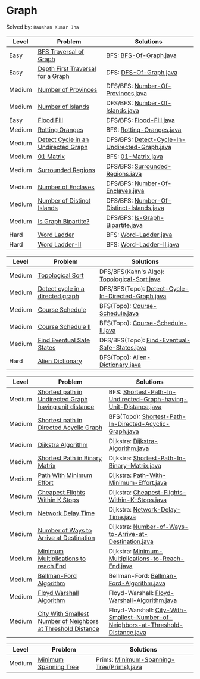 # Graph

Solved by: `Raushan Kumar Jha`

| Level | Problem                                                                                    | Solutions                                                  |
|-------|--------------------------------------------------------------------------------------------|------------------------------------------------------------|
| Easy     | [BFS Traversal of Graph](https://practice.geeksforgeeks.org/problems/bfs-traversal-of-graph/1)              | BFS: [BFS-Of-Graph.java](https://github.com/Jha-RaushanKumar/Graph/blob/main/BFS-DFS/BFS-Of-Graph.java)                    |
| Easy     | [Depth First Traversal for a Graph](https://practice.geeksforgeeks.org/problems/depth-first-traversal-for-a-graph/1) | DFS: [DFS-Of-Graph.java](https://github.com/Jha-RaushanKumar/Graph/blob/main/BFS-DFS/DFS-Of-Graph.java)                    |
| Medium     | [Number of Provinces](https://leetcode.com/problems/number-of-provinces/)                         | DFS/BFS: [Number-Of-Provinces.java](https://github.com/Jha-RaushanKumar/Graph/blob/main/BFS-DFS/Number-Of-Provinces.java) |
| Medium     | [Number of Islands](https://leetcode.com/problems/number-of-islands/)                           | DFS/BFS: [Number-Of-Islands.java](https://github.com/Jha-RaushanKumar/Graph/blob/main/BFS-DFS/Number-Of-Islands.java)     |
| Easy     | [Flood Fill](https://leetcode.com/problems/flood-fill/)                                       | DFS/BFS: [Flood-Fill.java](https://github.com/Jha-RaushanKumar/Graph/blob/main/BFS-DFS/Flood-Fill.java)                   |
| Medium     | [Rotting Oranges](https://leetcode.com/problems/rotting-oranges/)                             | BFS: [Rotting-Oranges.java](https://github.com/Jha-RaushanKumar/Graph/blob/main/BFS-DFS/Rotting-Oranges.java)             |
| Medium     | [Detect Cycle in an Undirected Graph](https://practice.geeksforgeeks.org/problems/detect-cycle-in-an-undirected-graph/1) | DFS/BFS: [Detect-Cycle-In-Undirected-Graph.java](https://github.com/Jha-RaushanKumar/Graph/blob/main/BFS-DFS/Detect-Cycle-In-Undirected-Graph.java) |
| Medium     | [01 Matrix](https://leetcode.com/problems/01-matrix/)                                         | BFS: [01-Matrix.java](https://github.com/Jha-RaushanKumar/Graph/blob/main/BFS-DFS/01-Matrix.java)              |
| Medium     | [Surrounded Regions](https://leetcode.com/problems/surrounded-regions/)                       | DFS/BFS: [Surrounded-Regions.java](https://github.com/Jha-RaushanKumar/Graph/blob/main/BFS-DFS/Surrounded-Regions.java)    |
| Medium     | [Number of Enclaves](https://leetcode.com/problems/number-of-enclaves/)                        | DFS/BFS: [Number-Of-Enclaves.java](https://github.com/Jha-RaushanKumar/Graph/blob/main/BFS-DFS/Number-Of-Enclaves.java)     |
| Medium     | [Number of Distinct Islands](https://practice.geeksforgeeks.org/problems/number-of-distinct-islands/1)    | DFS/BFS: [Number-Of-Distinct-Islands.java](https://github.com/Jha-RaushanKumar/Graph/blob/main/BFS-DFS/Number-Of-Distinct-Islands.java)   |
| Medium     | [Is Graph Bipartite?](https://leetcode.com/problems/is-graph-bipartite/)                        | DFS/BFS: [Is-Graph-Bipartite.java](https://github.com/Jha-RaushanKumar/Graph/blob/main/BFS-DFS/Is-Graph-Bipartite.java)     |
| Hard     | [Word Ladder](https://leetcode.com/problems/word-ladder/)                        | BFS: [Word-Ladder.java](https://github.com/Jha-RaushanKumar/Graph/blob/main/BFS-DFS/Word-Ladder.java)     |
| Hard     | [Word Ladder-II](https://practice.geeksforgeeks.org/problems/word-ladder-ii/1)                        | BFS: [Word-Ladder-II.java](https://github.com/Jha-RaushanKumar/Graph/blob/main/BFS-DFS/Word-Ladder-II.java)     |

| Level | Problem                                                                                    | Solutions                                                  |
|-------|--------------------------------------------------------------------------------------------|------------------------------------------------------------|
| Medium     | [Topological Sort](https://practice.geeksforgeeks.org/problems/topological-sort/1)                       | DFS/BFS(Kahn's Algo): [Topological-Sort.java](https://github.com/Jha-RaushanKumar/Graph/blob/main/Topological-Sort/Topological-Sort.java)    |
| Medium     | [Detect cycle in a directed graph](https://practice.geeksforgeeks.org/problems/detect-cycle-in-a-directed-graph/1)                        | DFS/BFS(Topo): [Detect-Cycle-In-Directed-Graph.java](https://github.com/Jha-RaushanKumar/Graph/blob/main/Topological-Sort/Detect-Cycle-In-Directed-Graph.java)     |
| Medium     | [Course Schedule](https://leetcode.com/problems/course-schedule/)    | BFS(Topo): [Course-Schedule.java](https://github.com/Jha-RaushanKumar/Graph/blob/main/Topological-Sort/Course-Schedule.java)   |
| Medium     | [Course Schedule II](https://leetcode.com/problems/course-schedule-ii/)                        | BFS(Topo): [Course-Schedule-II.java](https://github.com/Jha-RaushanKumar/Graph/blob/main/Topological-Sort/Course-Schedule-II.java)     |
| Medium     | [Find Eventual Safe States](https://leetcode.com/problems/find-eventual-safe-states/)                        | DFS/BFS(Topo): [Find-Eventual-Safe-States.java](https://github.com/Jha-RaushanKumar/Graph/blob/main/Topological-Sort/Find-Eventual-Safe-States.java)     |
| Hard     | [Alien Dictionary](https://practice.geeksforgeeks.org/problems/alien-dictionary/1)                        | BFS(Topo): [Alien-Dictionary.java](https://github.com/Jha-RaushanKumar/Graph/blob/main/Topological-Sort/Alien-Dictionary.java)     |

| Level | Problem                                                                                    | Solutions                                                  |
|-------|--------------------------------------------------------------------------------------------|------------------------------------------------------------|
| Medium     | [Shortest path in Undirected Graph having unit distance](https://practice.geeksforgeeks.org/problems/shortest-path-in-undirected-graph-having-unit-distance/1)                       | BFS: [Shortest-Path-In-Undirected-Graph-having-Unit-Distance.java](https://github.com/Jha-RaushanKumar/Graph/blob/main/Shortest-Path-Algorithms/Shortest-Path-In-Undirected-Graph-having-Unit-Distance.java)    |
| Medium     | [Shortest path in Directed Acyclic Graph](https://practice.geeksforgeeks.org/problems/shortest-path-in-undirected-graph/1)                       | BFS(Topo): [Shortest-Path-In-Directed-Acyclic-Graph.java](https://github.com/Jha-RaushanKumar/Graph/blob/main/Shortest-Path-Algorithms/Shortest-Path-In-Directed-Acyclic-Graph.java)    |
| Medium     | [Dijkstra Algorithm](https://practice.geeksforgeeks.org/problems/implementing-dijkstra-set-1-adjacency-matrix/1)                       | Dijkstra: [Dijkstra-Algorithm.java](https://github.com/Jha-RaushanKumar/Graph/blob/main/Shortest-Path-Algorithms/Dijkstra-Algorithm.java)    |
| Medium     | [Shortest Path in Binary Matrix](https://leetcode.com/problems/shortest-path-in-binary-matrix/)                       | Dijkstra: [Shortest-Path-In-Binary-Matrix.java](https://github.com/Jha-RaushanKumar/Graph/blob/main/Shortest-Path-Algorithms/Shortest-Path-In-Binary-Matrix.java)    |
| Medium     | [Path With Minimum Effort](https://leetcode.com/problems/path-with-minimum-effort/)                       | Dijkstra: [Path-With-Minimum-Effort.java](https://github.com/Jha-RaushanKumar/Graph/blob/main/Shortest-Path-Algorithms/Path-With-Minimum-Effort.java)    |
| Medium     | [Cheapest Flights Within K Stops](https://leetcode.com/problems/cheapest-flights-within-k-stops/)                       | Dijkstra: [Cheapest-Flights-Within-K-Stops.java](https://github.com/Jha-RaushanKumar/Graph/blob/main/Shortest-Path-Algorithms/Cheapest-Flights-Within-K-Stops.java)    |
| Medium     | [Network Delay Time](https://leetcode.com/problems/network-delay-time/)                       | Dijkstra: [Network-Delay-Time.java](https://github.com/Jha-RaushanKumar/Graph/blob/main/Shortest-Path-Algorithms/Network-Delay-Time.java)    |
| Medium     | [Number of Ways to Arrive at Destination](https://leetcode.com/problems/number-of-ways-to-arrive-at-destination/)                       | Dijkstra: [Number-of-Ways-to-Arrive-at-Destination.java](https://github.com/Jha-RaushanKumar/Graph/blob/main/Shortest-Path-Algorithms/Number-of-Ways-to-Arrive-at-Destination.java)    |
| Medium     | [Minimum Multiplications to reach End](https://practice.geeksforgeeks.org/problems/minimum-multiplications-to-reach-end/1)                       | Dijkstra: [Minimum-Multiplications-to-Reach-End.java](https://github.com/Jha-RaushanKumar/Graph/blob/main/Shortest-Path-Algorithms/Minimum-Multiplications-to-Reach-End.java)    |
| Medium     | [Bellman-Ford Algorithm](https://practice.geeksforgeeks.org/problems/distance-from-the-source-bellman-ford-algorithm/1)                       | Bellman-Ford: [Bellman-Ford-Algorithm.java](https://github.com/Jha-RaushanKumar/Graph/blob/main/Shortest-Path-Algorithms/Bellman-Ford-Algorithm.java)    |
| Medium     | [Floyd Warshall Algorithm](https://practice.geeksforgeeks.org/problems/implementing-floyd-warshall2042/1)                       | Floyd-Warshall: [Floyd-Warshall-Algorithm.java](https://github.com/Jha-RaushanKumar/Graph/blob/main/Shortest-Path-Algorithms/Floyd-Warshall-Algorithm.java)    |
| Medium     | [City With Smallest Number of Neighbors at Threshold Distance](https://leetcode.com/problems/find-the-city-with-the-smallest-number-of-neighbors-at-a-threshold-distance/)                       | Floyd-Warshall: [City-With-Smallest-Number-of-Neighbors-at-Threshold-Distance.java](https://github.com/Jha-RaushanKumar/Graph/blob/main/Shortest-Path-Algorithms/City-With-Smallest-Number-of-Neighbors-at-Threshold-Distance.java)    |

| Level | Problem                                                                                    | Solutions                                                  |
|-------|--------------------------------------------------------------------------------------------|------------------------------------------------------------|
| Medium     | [Minimum Spanning Tree](https://practice.geeksforgeeks.org/problems/minimum-spanning-tree/1)                       | Prims: [Minimum-Spanning-Tree(Prims).java](https://github.com/Jha-RaushanKumar/Graph/blob/main/MST-DisjointSets/Minimum-Spanning-Tree(Prims).java)    |
